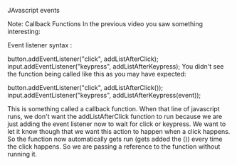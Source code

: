 JAvascript events



Note: Callback Functions
In the previous video you saw something interesting:

Event listener syntax : 

button.addEventListener("click", addListAfterClick);
input.addEventListener("keypress", addListAfterKeypress);
You didn't see the function being called like this as you may have expected: 

button.addEventListener("click", addListAfterClick());
input.addEventListener("keypress", addListAfterKeypress(event));


This is something called a callback function. When that line of javascript runs, we don't want the addListAfterClick function to run because we are just adding the event listener now to wait for click or keypress. We want to let it know though that we want this action to happen when a click happens. So the function now automatically gets run (gets added the ()) every time the click happens. So we are passing a reference to the function without running it.